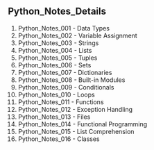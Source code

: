 ## Python_Notes_Details
01. Python_Notes_001 - Data Types
02. Python_Notes_002 - Variable Assignment
03. Python_Notes_003 - Strings
04. Python_Notes_004 - Lists
05. Python_Notes_005 - Tuples
06. Python_Notes_006 - Sets
07. Python_Notes_007 - Dictionaries
08. Python_Notes_008 - Built-in Modules
09. Python_Notes_009 - Conditionals
10. Python_Notes_010 - Loops
11. Python_Notes_011 - Functions
12. Python_Notes_012 - Exception Handling
13. Python_Notes_013 - Files
14. Python_Notes_014 - Functional Programming
15. Python_Notes_015 - List Comprehension
16. Python_Notes_016 - Classes
